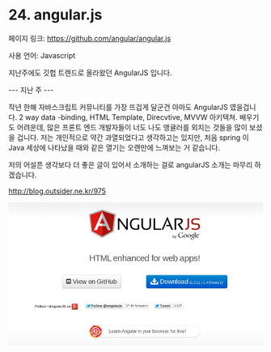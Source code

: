 # 24. angular.js

페이지 링크: https://github.com/angular/angular.js

사용 언어: Javascript

지난주에도 깃헙 트렌드로 올라왔던 AngularJS 입니다. 

--- 지난 주 ---

작년 한해 자바스크립트 커뮤니티를 가장 뜨겁게 달군건 아마도 AngularJS 였을겁니다. 2 way data -binding, HTML Template, Direcvtive, MVVW 아키텍쳐. 배우기도 어려운데, 많은 프론트 엔드 개발자들이 너도 나도 앵귤러를 외치는 것들을 많이 보셨을 겁니다. 저는 개인적으로 약간 과열되었다고 생각하고는 있지만, 처음 spring 이 Java 세상에 나타났을 때와 같은 열기는 오랜만에 느껴보는 거 같습니다.

저의 어설픈 생각보다 더 좋은 글이 있어서 소개하는 걸로 angularJS 소개는 마무리 하겠습니다.

http://blog.outsider.ne.kr/975

![이미지1](../img/001$23.png)
